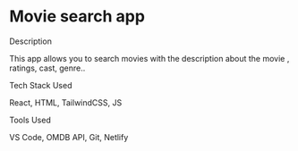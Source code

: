 # Movie search app

Description

This app allows you to search movies with the description about the movie , ratings, cast, genre..

Tech Stack Used

React, HTML, TailwindCSS, JS

Tools Used

VS Code, OMDB API, Git, Netlify


